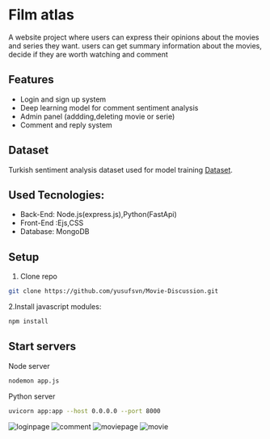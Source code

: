 # Film atlas
A website project where users can express their opinions about the movies and series they want.
users can get summary information about the movies, decide if they are worth watching and comment

## Features
- Login and sign up system
- Deep learning model for comment sentiment analysis
- Admin panel (addding,deleting movie or serie)
- Comment and reply system
## Dataset
Turkish sentiment analysis dataset used for model training 
 [Dataset](https://www.kaggle.com/datasets/mustfkeskin/turkish-movie-sentiment-analysis-dataset).

## Used Tecnologies:
- Back-End: Node.js(express.js),Python(FastApi)
- Front-End :Ejs,CSS
- Database: MongoDB
## Setup
1. Clone repo

  ```bash
git clone https://github.com/yusufsvn/Movie-Discussion.git
  ````
2.Install javascript modules:

   ```bash
npm install
   ```
## Start servers
 Node server
 ```bash
 nodemon app.js
 ```
 Python server
 ```bash
 uvicorn app:app --host 0.0.0.0 --port 8000
 ```

![loginpage](https://github.com/user-attachments/assets/e63911a4-4eb1-4616-ae46-c274bacb2057)
![comment](https://github.com/user-attachments/assets/36da025c-66a2-45b2-927f-f6527efb6549)
![moviepage](https://github.com/user-attachments/assets/f7fa168f-979a-401e-8e1e-cbcfacd0c58f)
![movie](https://github.com/user-attachments/assets/8c4c3c58-12cd-4627-9040-2d1696fe7868)

